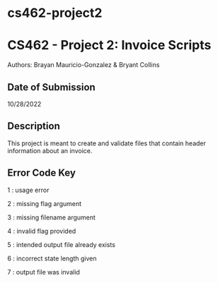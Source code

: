 # cs462-project2
# CS462 - Project 2: Invoice Scripts

Authors: Brayan Mauricio-Gonzalez & Bryant Collins

## Date of Submission 

10/28/2022

## Description 

This project is meant to create and validate files that contain header information about an invoice.

## Error Code Key

1 : usage error

2 : missing flag argument

3 : missing filename argument

4 : invalid flag provided

5 : intended output file already exists

6 : incorrect state length given

7 : output file was invalid
